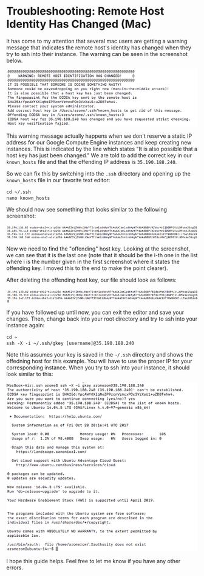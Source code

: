 # Troubleshooting: Remote Host Identity Has Changed (Mac)

It has come to my attention that several mac users are getting a warning message that indicates the remote host's identity has changed when they try to ssh into their instance. The warning can be seen in the screenshot below. 

![Warning Message](img/host-key-has-changed.png)

This warning message actually happens when we don't reserve a static IP address for our Google Compute Engine instances and keep creating new instances. This is indicated by the line which states "It is also possible that a host key has just been changed." We are told to add the correct key in our `known_hosts` file and that the offending IP address is `35.190.188.240`. 

So we can fix this by switching into the `.ssh` directory and opening up the `known_hosts` file in our favorite text editor: 
```
cd ~/.ssh
nano known_hosts
```

We should now see something that looks similar to the following screenshot: 

![known hosts file](img/list-of-known-hosts.png)

Now we need to find the "offending" host key. Looking at the screenshot, we can see that it is the last one (note that it should be the i-th one in the list where i is the number given in the first screenshot where it states the offending key. I moved this to the end to make the point clearer).

After deleting the offending host key, our file should look as follows: 

![after deleting](img/delete-ip.png)

If you have followed up until now, you can exit the editor and save your changes. Then, change back into your root directory and try to ssh into your instance again: 

```
cd ~
ssh -X -i ~/.ssh/gkey [username]@35.190.188.240
```

Note this assumes your key is saved in the `~/.ssh` directory and shows the offedning host for this example. You will have to use the proper IP for your corresponding instance. When you try to ssh into your instance, it should look similar to this: 

![after deleting](img/ssh.png)

I hope this guide helps. Feel free to let me know if you have any other errors. 
